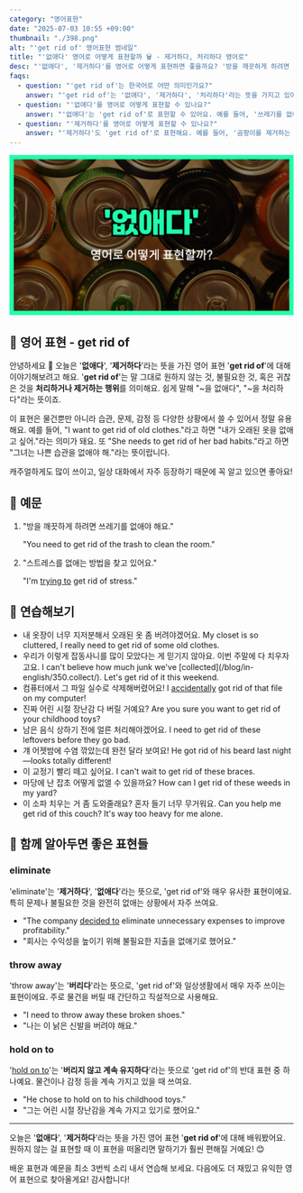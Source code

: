 ```yaml
---
category: "영어표현"
date: "2025-07-03 10:55 +09:00"
thumbnail: "./398.png"
alt: "'get rid of' 영어표현 썸네일"
title: "'없애다' 영어로 어떻게 표현할까 🗑️ - 제거하다, 처리하다 영어로"
desc: "'없애다', '제거하다'를 영어로 어떻게 표현하면 좋을까요? '방을 깨끗하게 하려면 쓰레기를 없애야 해요.', '스트레스를 없애는 방법을 찾고 있어요.' 등을 영어로 표현하는 법을 배워봅시다. 다양한 예문을 통해서 연습하고 본인의 표현으로 만들어 보세요."
faqs:
  - question: "'get rid of'는 한국어로 어떤 의미인가요?"
    answer: "'get rid of'는 '없애다', '제거하다', '처리하다'라는 뜻을 가지고 있어요. 원하지 않거나 불필요한 것을 없앨 때 쓰는 표현이에요."
  - question: "'없애다'를 영어로 어떻게 표현할 수 있나요?"
    answer: "'없애다'는 'get rid of'로 표현할 수 있어요. 예를 들어, '쓰레기를 없애야 해요'는 'You need to get rid of the trash'라고 말해요."
  - question: "'제거하다'를 영어로 어떻게 표현할 수 있나요?"
    answer: "'제거하다'도 'get rid of'로 표현해요. 예를 들어, '곰팡이를 제거하는 게 중요해요'는 'It's important to get rid of mold'라고 해요."
---
```


!['get rid of' 영어표현](./398.png)

## 🌟 영어 표현 - get rid of

안녕하세요 👋 오늘은 '**없애다**', '**제거하다**'라는 뜻을 가진 영어 표현 '**get rid of**'에 대해 이야기해보려고 해요. '**get rid of**'는 말 그대로 원하지 않는 것, 불필요한 것, 혹은 귀찮은 것을 **처리하거나 제거하는 행위**를 의미해요. 쉽게 말해 "~을 없애다", "~을 처리하다"라는 뜻이죠.

이 표현은 물건뿐만 아니라 습관, 문제, 감정 등 다양한 상황에서 쓸 수 있어서 정말 유용해요. 예를 들어, "I want to get rid of old clothes."라고 하면 "내가 오래된 옷을 없애고 싶어."라는 의미가 돼요. 또 "She needs to get rid of her bad habits."라고 하면 "그녀는 나쁜 습관을 없애야 해."라는 뜻이랍니다.

캐주얼하게도 많이 쓰이고, 일상 대화에서 자주 등장하기 때문에 꼭 알고 있으면 좋아요!

## 📖 예문

1. "방을 깨끗하게 하려면 쓰레기를 없애야 해요."

   "You need to get rid of the trash to clean the room."

2. "스트레스를 없애는 방법을 찾고 있어요."

   "I'm [trying to](/blog/in-english/117.try-to/) get rid of stress."

## 💬 연습해보기

<ul data-interactive-list>

  <li data-interactive-item>
    <span data-toggler>내 옷장이 너무 지저분해서 오래된 옷 좀 버려야겠어요.</span>
    <span data-answer>My closet is so cluttered, I really need to get rid of some old clothes.</span>
  </li>

  <li data-interactive-item>
    <span data-toggler>우리가 이렇게 잡동사니를 많이 모았다는 게 믿기지 않아요. 이번 주말에 다 치우자고요.</span>
    <span data-answer>I can't believe how much junk we've [collected](/blog/in-english/350.collect/). Let's get rid of it this weekend.</span>
  </li>

  <li data-interactive-item>
    <span data-toggler>컴퓨터에서 그 파일 실수로 삭제해버렸어요!</span>
    <span data-answer>I <a href="/blog/in-english/314.accidentally/">accidentally</a> got rid of that file on my computer!</span>
  </li>

  <li data-interactive-item>
    <span data-toggler>진짜 어린 시절 장난감 다 버릴 거예요?</span>
    <span data-answer>Are you sure you want to get rid of your childhood toys?</span>
  </li>

  <li data-interactive-item>
    <span data-toggler>남은 음식 상하기 전에 얼른 처리해야겠어요.</span>
    <span data-answer>I need to get rid of these leftovers before they go bad.</span>
  </li>

  <li data-interactive-item>
    <span data-toggler>걔 어젯밤에 수염 깎았는데 완전 달라 보여요!</span>
    <span data-answer>He got rid of his beard last night—looks totally different!</span>
  </li>

  <li data-interactive-item>
    <span data-toggler>이 교정기 빨리 떼고 싶어요.</span>
    <span data-answer>I can't wait to get rid of these braces.</span>
  </li>

  <li data-interactive-item>
    <span data-toggler>마당에 난 잡초 어떻게 없앨 수 있을까요?</span>
    <span data-answer>How can I get rid of these weeds in my yard?</span>
  </li>

  <li data-interactive-item>
    <span data-toggler>이 소파 치우는 거 좀 도와줄래요? 혼자 들기 너무 무거워요.</span>
    <span data-answer>Can you help me get rid of this couch? It's way too heavy for me alone.</span>
  </li>

</ul>

## 🤝 함께 알아두면 좋은 표현들

### eliminate

'eliminate'는 '**제거하다**', '**없애다**'라는 뜻으로, 'get rid of'와 매우 유사한 표현이에요. 특히 문제나 불필요한 것을 완전히 없애는 상황에서 자주 쓰여요.

- "The company [decided to](/blog/in-english/062.decide-to/) eliminate unnecessary expenses to improve profitability."
- "회사는 수익성을 높이기 위해 불필요한 지출을 없애기로 했어요."

### throw away

'throw away'는 '**버리다**'라는 뜻으로, 'get rid of'와 일상생활에서 매우 자주 쓰이는 표현이에요. 주로 물건을 버릴 때 간단하고 직설적으로 사용해요.

- "I need to throw away these broken shoes."
- "나는 이 낡은 신발을 버려야 해요."

### hold on to

'[hold on to](/blog/vocab-1/031.hold-on-to/)'는 '**버리지 않고 계속 유지하다**'라는 뜻으로 'get rid of'의 반대 표현 중 하나예요. 물건이나 감정 등을 계속 가지고 있을 때 쓰여요.

- "He chose to hold on to his childhood toys."
- "그는 어린 시절 장난감을 계속 가지고 있기로 했어요."

---

오늘은 '**없애다**', '**제거하다**'라는 뜻을 가진 영어 표현 '**get rid of**'에 대해 배워봤어요. 원하지 않는 걸 표현할 때 이 표현을 떠올리면 말하기가 훨씬 편해질 거예요! 😊

배운 표현과 예문을 최소 3번씩 소리 내서 연습해 보세요. 다음에도 더 재밌고 유익한 영어 표현으로 찾아올게요! 감사합니다!
